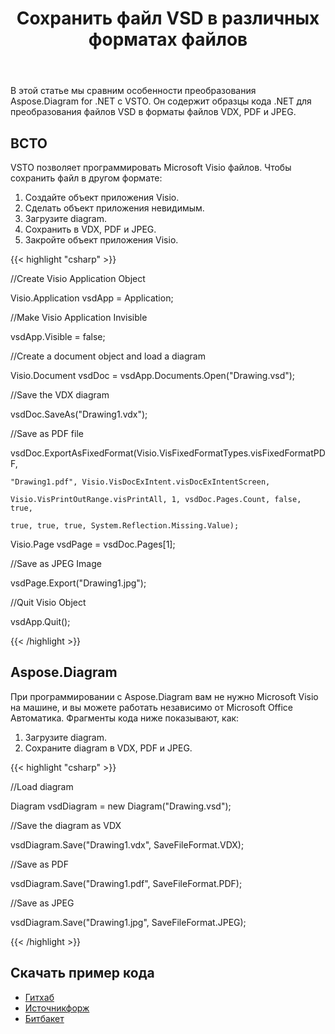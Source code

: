 ﻿---
title: Сохранить файл VSD в различных форматах файлов
type: docs
weight: 10
url: /ru/net/save-vsd-file-to-different-file-formats/
---
В этой статье мы сравним особенности преобразования Aspose.Diagram for .NET с VSTO. Он содержит образцы кода .NET для преобразования файлов VSD в форматы файлов VDX, PDF и JPEG.
## **ВСТО**
VSTO позволяет программировать Microsoft Visio файлов. Чтобы сохранить файл в другом формате:

1. Создайте объект приложения Visio.
1. Сделать объект приложения невидимым.
1. Загрузите diagram.
1. Сохранить в VDX, PDF и JPEG.
1. Закройте объект приложения Visio.

{{< highlight "csharp" >}}

 //Create Visio Application Object

Visio.Application vsdApp = Application;

//Make Visio Application Invisible

vsdApp.Visible = false;

//Create a document object and load a diagram

Visio.Document vsdDoc = vsdApp.Documents.Open("Drawing.vsd");

//Save the VDX diagram

vsdDoc.SaveAs("Drawing1.vdx");

//Save as PDF file

vsdDoc.ExportAsFixedFormat(Visio.VisFixedFormatTypes.visFixedFormatPDF,

	"Drawing1.pdf", Visio.VisDocExIntent.visDocExIntentScreen,

	Visio.VisPrintOutRange.visPrintAll, 1, vsdDoc.Pages.Count, false, true,

	true, true, true, System.Reflection.Missing.Value);

Visio.Page vsdPage = vsdDoc.Pages[1];

//Save as JPEG Image

vsdPage.Export("Drawing1.jpg");

//Quit Visio Object

vsdApp.Quit();

{{< /highlight >}}
## **Aspose.Diagram**
При программировании с Aspose.Diagram вам не нужно Microsoft Visio на машине, и вы можете работать независимо от Microsoft Office Автоматика. Фрагменты кода ниже показывают, как:

1. Загрузите diagram.
1. Сохраните diagram в VDX, PDF и JPEG.

{{< highlight "csharp" >}}

 //Load diagram

Diagram vsdDiagram = new Diagram("Drawing.vsd");

//Save the diagram as VDX

vsdDiagram.Save("Drawing1.vdx", SaveFileFormat.VDX);

//Save as PDF

vsdDiagram.Save("Drawing1.pdf", SaveFileFormat.PDF);

//Save as JPEG

vsdDiagram.Save("Drawing1.jpg", SaveFileFormat.JPEG);

{{< /highlight >}}
## **Скачать пример кода**
- [Гитхаб](https://github.com/asposemarketplace/Aspose_for_VSTO/releases/download/Aspose.Diagram1.0/Save.VSD.file.to.different.file.formats.VDX.PDF.and.JPEG.Aspose.Diagram.zip)
- [Источникфорж](https://sourceforge.net/projects/asposevsto/files/Aspose.Diagram%20Vs%20VSTO%20Visio/Save%20VSD%20file%20to%20different%20file%20formats%20VDX%20PDF%20and%20JPEG%20\(Aspose.Diagram\).zip/скачать)
- [Битбакет](https://bitbucket.org/asposemarketplace/aspose-for-vsto/downloads/Save%20VSD%20file%20to%20different%20file%20formats%20VDX%20PDF%20and%20JPEG%20\(Aspose.Diagram\).zip)
